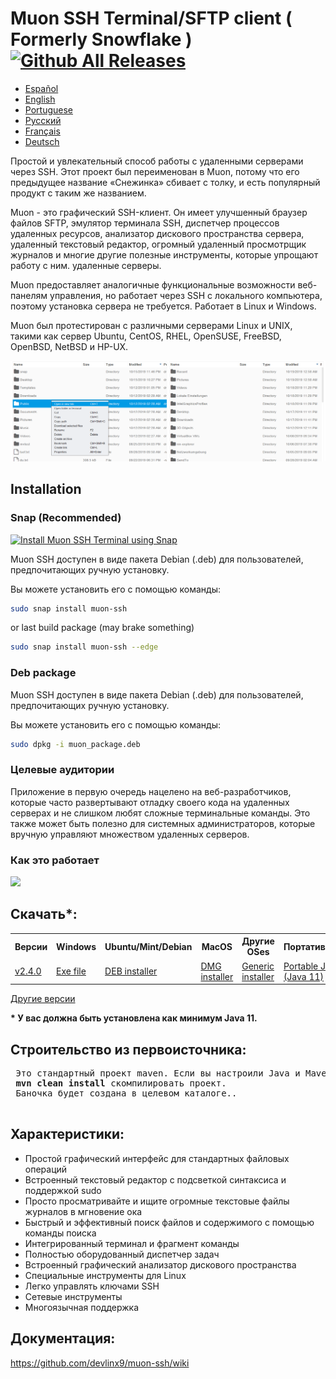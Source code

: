 # Muon SSH Terminal/SFTP client ( Formerly Snowflake ) [![Github All Releases](https://img.shields.io/github/downloads/subhra74/snowflake/total.svg)]()

- <a href="https://github.com/devlinx9/muon-ssh/blob/master/README_es.md">Español</a>
- <a href="https://github.com/devlinx9/muon-ssh/blob/master/README.md">English</a>
- <a href="https://github.com/devlinx9/muon-ssh/blob/master/README_pt.md">Portuguese</a>
- <a href="https://github.com/devlinx9/muon-ssh/blob/master/README_ru.md">Pусский</a>
- <a href="https://github.com/devlinx9/muon-ssh/blob/master/README_fr.md">Français</a>
- <a href="https://github.com/devlinx9/muon-ssh/blob/master/README_de.md">Deutsch</a>

Простой и увлекательный способ работы с удаленными серверами через SSH. Этот проект был переименован в Muon, потому что его предыдущее название «Снежинка» сбивает с толку, и есть популярный продукт с таким же названием. 

Muon - это графический SSH-клиент. Он имеет улучшенный браузер файлов SFTP, эмулятор терминала SSH, диспетчер процессов удаленных ресурсов, анализатор дискового пространства сервера, удаленный текстовый редактор, огромный удаленный просмотрщик журналов и многие другие полезные инструменты, которые упрощают работу с ним. удаленные серверы. 

Muon предоставляет аналогичные функциональные возможности веб-панелям управления, но работает через SSH с локального компьютера, поэтому установка сервера не требуется. Работает в Linux и Windows. 

Muon был протестирован с различными серверами Linux и UNIX, такими как сервер Ubuntu, CentOS, RHEL, OpenSUSE, FreeBSD, OpenBSD, NetBSD и HP-UX.

<div>
  <img src="https://raw.githubusercontent.com/devlinx9/muonssh-screenshots/master/file-browser/2.png">
</div>

## Installation

### Snap (Recommended)

[![Install Muon SSH Terminal using Snap](https://snapcraft.io/muon-ssh/badge.svg)](https://snapcraft.io/muon-ssh)

Muon SSH доступен в виде пакета Debian (.deb) для пользователей, предпочитающих ручную установку.

Вы можете установить его с помощью команды:

```sh
sudo snap install muon-ssh
```
or last build package (may brake something)

```sh
sudo snap install muon-ssh --edge
```

### Deb package
Muon SSH доступен в виде пакета Debian (.deb) для пользователей, предпочитающих ручную установку.

Вы можете установить его с помощью команды:

```sh
sudo dpkg -i muon_package.deb
```

<h3>Целевые аудитории</h3>
<p>Приложение в первую очередь нацелено на веб-разработчиков, которые часто развертывают отладку своего кода на удаленных серверах и не слишком любят сложные терминальные команды. Это также может быть полезно для системных администраторов, которые вручную управляют множеством удаленных серверов.
</p>

<h3>Как это работает</h3>
<div>
  <img src="https://github.com/subhra74/snowflake-screenshots/raw/master/arch-overview2.png">
</div>

<h2>Скачать*:</h2>

<table>
  <tr>
    <th>Версии</th>
    <th>Windows</th>
    <th>Ubuntu/Mint/Debian</th>
    <th>MacOS</th>
    <th>Другие OSes</th>
    <th>Портативный</th>
  </tr>
<tr>
    <td>
      <a href="https://github.com/devlinx9/muon-ssh/releases/download/v2.4.0/muonssh_2.4.0.deb">v2.4.0</a>
    </td>
    <td>
      <a href="https://github.com/devlinx9/muon-ssh/releases/download/v2.4.0/muonssh_2.4.0.exe">Exe file</a>
    </td>
    <td>
      <a href="https://github.com/devlinx9/muon-ssh/releases/download/v2.4.0/muonssh_2.4.0.deb">DEB installer</a>
    </td>
    <td>
      <a href="https://github.com/devlinx9/muon-ssh/releases/download/v2.4.0/muonssh_2.4.0.dmg">DMG installer</a>
    </td>
    <td>
      <a href="https://github.com/devlinx9/muon-ssh/releases/download/v2.4.0/muonssh_2.4.0.jar">Generic installer</a>
    </td>
    <td>
      <a href="https://github.com/devlinx9/muon-ssh/releases/download/v2.4.0/muonssh_2.4.0.jar">Portable JAR (Java 11)</a>
    </td>
  </tr>
  
</table>


<p>
<a href="https://github.com/devlinx9/muon-ssh/releases">Другие версии</a>
</p>

<p>
<b>* У вас должна быть установлена ​​как минимум Java 11.</b>
</p>



<h2>Строительство из первоисточника:</h2>
<pre> Это стандартный проект maven. Если вы настроили Java и Maven, используйте: 
 <b>mvn clean install</b> скомпилировать проект.
 Баночка будет создана в целевом каталоге..
 </pre>

<h2>Характеристики:</h2>

<ul>
  <li>Простой графический интерфейс для стандартных файловых операций</li>
  <li>Встроенный текстовый редактор с подсветкой синтаксиса и поддержкой sudo</li>
  <li>Просто просматривайте и ищите огромные текстовые файлы журналов в мгновение ока</li>
  <li>Быстрый и эффективный поиск файлов и содержимого с помощью команды поиска</li>
  <li>Интегрированный терминал и фрагмент команды</li>
  <li>Полностью оборудованный диспетчер задач</li>
  <li>Встроенный графический анализатор дискового пространства</li>
  <li>Специальные инструменты для Linux</li>
  <li>Легко управлять ключами SSH</li>
  <li>Сетевые инструменты</li>
  <li>Многоязычная поддержка</li>
</ul>



<h2>Документация:</h2>

<p>
  <a href="https://github.com/devlinx9/muon-ssh/wiki">
    https://github.com/devlinx9/muon-ssh/wiki
  </a>
</p>
